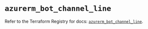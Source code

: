 # `azurerm_bot_channel_line`

Refer to the Terraform Registry for docs: [`azurerm_bot_channel_line`](https://registry.terraform.io/providers/hashicorp/azurerm/3.93.0/docs/resources/bot_channel_line).
